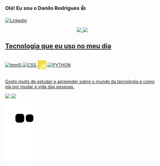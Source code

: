 
### Olá! Eu sou o Danilo Rodrigues 👍

[![Linkedin](https://img.shields.io/badge/LinkedIn-0077B5?style=for-the-badge&logo=linkedin&logoColor=white)](https://www.linkedin.com/in/DanRodris7/)

<div align="center">
  <a href="https://github.com/rafaballerini">
  <img height="180em" src="https://github-readme-stats.vercel.app/api?username=DanRodris&show_icons=true&theme=dracula&include_all_commits=true&count_private=true"/>
  <img height="180em" src="https://github-readme-stats.vercel.app/api/top-langs/?username=DanRodris&layout=compact&langs_count=7&theme=dracula"/>
</div>

## Tecnologia que eu uso no meu dia

<div style= "display: inline_block"><br>
<img align="center" height="30" alt="html5" src="https://cdn.jsdelivr.net/gh/devicons/devicon/icons/html5/html5-original.svg"/>
<img align="center" height="30" alt="CSS" src="https://cdn.jsdelivr.net/gh/devicons/devicon/icons/css3/css3-original.svg"/>
<img align="center" height="30" alt="JAVASCRIPT" src="https://raw.githubusercontent.com/devicons/devicon/master/icons/javascript/javascript-plain.svg"/>
<img align="center" height="30" alt="PYTHON" src="https://cdn.jsdelivr.net/gh/devicons/devicon/icons/python/python-original.svg"/>

</div><br>

Gosto muito de estudar e apreender sobre o mundo da tecnologia e como ela por mudar a vida das pessoas.
  
<a href="https://discord.com/channels/Dan Rodris#2605" target="_blank"><img src="https://img.shields.io/badge/Discord-7289DA?style=for-the-badge&logo=discord&logoColor=white" target="_blank"></a> 
  <a href = "danrodris7@gmail.com"><img src="https://img.shields.io/badge/Gmail-D14836?style=for-the-badge&logo=gmail&logoColor=white" target="_blank"></a>
  
 
  ![Snake animation](https://github.com/rafaballerini/rafaballerini/blob/output/github-contribution-grid-snake.svg)
 
</div>
